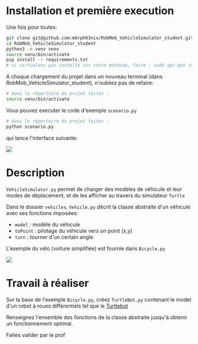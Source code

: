 

# Installation et première execution

Une fois pour toutes:  
```bash
git clone git@github.com:m0rph03nix/RobMob_VehicleSimulator_student.git
cd RobMob_VehicleSimulator_student
python3 -m venv venv
source venv/bin/activate
pip install -r requirements.txt
# si virtualenv pas installé sur votre machine, faire : sudo apt-get install virtualenv
```

A chaque chargement du projet dans un nouveau terminal (dans RobMob_VehicleSimulator_student), n'oubliez pas de refaire:
```bash
# dans le répertoire du projet faites :
source venv/bin/activate
```

Vous pouvez executer le code d'exemple `scenario.py`  
```bash
# dans le répertoire du projet faites :
python scenario.py
```

qui lance l'interface suivante:  

![](img/bicycle_move.gif)



# Description

`VehicleSimulator.py` permet de charger des modèles de véhicule et leur modes de déplacement, et de les afficher au travers du simulateur `Turtle`  

Dans le dossier `vehicles`, `Vehicle.py` décrit la classe abstraite d'un véhicule avec ses fonctions imposées:
- `model` : modèle du véhicule
- `toPoint` : pilotage du véhicule vers un point (x,y)
- `turn` : tourner d'un certain angle

L'exemple du vélo (voiture simplifiée) est fournie dans `Bicycle.py`


![](img/classes_vs.png)  



# Travail à réaliser

Sur la base de l'exemple `Bicycle.py`, créez `TurtleBot.py` contenant le model d'un robot à roues différentiels tel que le [Turtlebot](https://clearpathrobotics.com/turtlebot-2-open-source-robot/)

Renseignez l'ensemble des fonctions de la classe abstraite jusqu'à obtenir un fonctionnement optimal.

Faites valider par le prof


